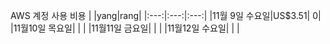 AWS 계정 사용 비용
|     |yang|rang|
|:---:|:---:|:---:|
|11월 9일 수요일|US$3.51|      0|
|11월10일 목요일|       |       |
|11월11일 금요일|       |       |
|11월12일 수요일|       |       |

